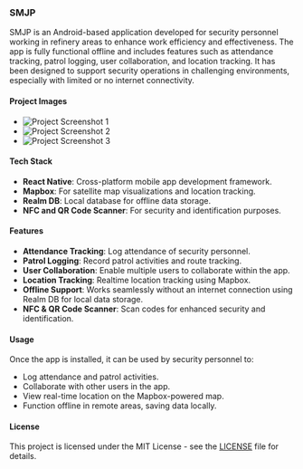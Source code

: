 ### SMJP

SMJP is an Android-based application developed for security personnel working in refinery areas to enhance work efficiency and effectiveness. The app is fully functional offline and includes features such as attendance tracking, patrol logging, user collaboration, and location tracking. It has been designed to support security operations in challenging environments, especially with limited or no internet connectivity.

#### Project Images
- ![Project Screenshot 1](link_to_image_1.png)
- ![Project Screenshot 2](link_to_image_2.png)
- ![Project Screenshot 3](link_to_image_3.png)

#### Tech Stack
- **React Native**: Cross-platform mobile app development framework.
- **Mapbox**: For satellite map visualizations and location tracking.
- **Realm DB**: Local database for offline data storage.
- **NFC and QR Code Scanner**: For security and identification purposes.

#### Features
- **Attendance Tracking**: Log attendance of security personnel.
- **Patrol Logging**: Record patrol activities and route tracking.
- **User Collaboration**: Enable multiple users to collaborate within the app.
- **Location Tracking**: Realtime location tracking using Mapbox.
- **Offline Support**: Works seamlessly without an internet connection using Realm DB for local data storage.
- **NFC & QR Code Scanner**: Scan codes for enhanced security and identification.

#### Usage
Once the app is installed, it can be used by security personnel to:
- Log attendance and patrol activities.
- Collaborate with other users in the app.
- View real-time location on the Mapbox-powered map.
- Function offline in remote areas, saving data locally.

#### License
This project is licensed under the MIT License - see the [LICENSE](LICENSE) file for details.
